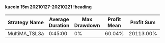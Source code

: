 #### kucoin 15m 20210127-20210221 !heading
| Strategy Name | Average Duration | Max Drawdown | Profit Mean | Profit Sum | Profit Total | Trade Count | Win Rate |
| ------------- | ---------------- | ------------ | ----------- | ---------- | ------------ | ----------- | -------- |
| MultiMA_TSL3a | 0:45:00          | 0%           | 60.04%      | 20113.00%  | 4745.00%     | 335         | 63.28%   |